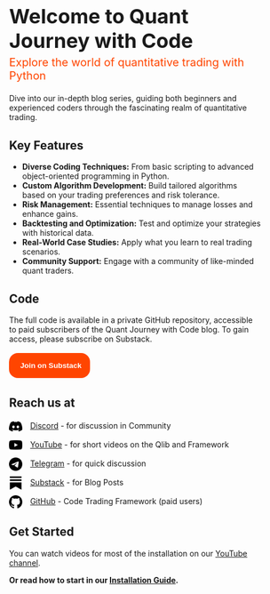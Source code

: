 <div style="width: 90%; margin: auto; padding-bottom: 50px">
  <div style="text-align: left; margin-top: 10px; margin-bottom: 0px; padding-bottom: -10px;">
    <h1 class="start-heading" style="font-size: 36px; margin-bottom: 5px;">Welcome to Quant Journey with Code</h1>
    <div style="font-size: 20px; color: #FF4500; margin-top: 0; margin-bottom: 20px">Explore the world of quantitative trading with Python</div>
  </div>

  <p>Dive into our in-depth blog series, guiding both beginners and experienced coders through the fascinating realm of quantitative trading.</p>

  <h2>Key Features</h2>
  <ul>
    <li><strong>Diverse Coding Techniques:</strong> From basic scripting to advanced object-oriented programming in Python.</li>
    <li><strong>Custom Algorithm Development:</strong> Build tailored algorithms based on your trading preferences and risk tolerance.</li>
    <li><strong>Risk Management:</strong> Essential techniques to manage losses and enhance gains.</li>
    <li><strong>Backtesting and Optimization:</strong> Test and optimize your strategies with historical data.</li>
    <li><strong>Real-World Case Studies:</strong> Apply what you learn to real trading scenarios.</li>
    <li><strong>Community Support:</strong> Engage with a community of like-minded quant traders.</li>
  </ul>

  <h2>Code</h2>
  <p>The full code is available in a private GitHub repository, accessible to paid subscribers of the Quant Journey with Code blog. To gain access, please subscribe on Substack.</p>
   <a href="https://quantjourney.substack.com/subscribe?utm_medium=web&utm_source=subscribe-widget-preamble&utm_content=146663764&just_signed_up=true&requires_confirmation=&subscription_id=404282306&referral_token=srhj&next=https%3A%2F%2Fquantjourney.substack.com%2Fp%2Fupdate-to-the-quantjourney-framework">
        <button style="background-color: #FF4500; color: white; font-weight: 600; padding: 15px; border: none; border-radius: 16px; margin: 3px 0;">
          <span style="margin-right: 5px;"></span> Join on Substack
        </button>
      </a>

<h2>Reach us at</h2>
<ul style="list-style-type: none; padding-left: 0;">
  <li style="margin-bottom: 10px;">
    <img src="/images/icon-discord.png" alt="Discord" style="width: 24px; height: 24px; vertical-align: middle; margin-right: 10px;">
    <a href="https://discord.gg/Qkvktf7fRv">Discord</a> - for discussion in Community
  </li>
  <li style="margin-bottom: 10px;">
    <img src="/images/icon-youtube.png" alt="YouTube" style="width: 24px; height: 24px; vertical-align: middle; margin-right: 10px;">
    <a href="https://www.youtube.com/channel/UCe87vJTlGGtVt-UwiVQhmdQ">YouTube</a> - for short videos on the Qlib and Framework
  </li>
  <li style="margin-bottom: 10px;">
    <img src="/images/icon-telegram.png" alt="Telegram" style="width: 24px; height: 24px; vertical-align: middle; margin-right: 10px;">
    <a href="https://t.me/quantjourneycode">Telegram</a> - for quick discussion
  </li>
  <li style="margin-bottom: 10px;">
    <img src="/images/icon-substack.png" alt="Substack" style="width: 24px; height: 24px; vertical-align: middle; margin-right: 10px;">
    <a href="https://quantjourney.substack.com/">Substack</a> - for Blog Posts
  </li>
  <li style="margin-bottom: 10px;">
    <img src="/images/icon-github.png" alt="GitHub" style="width: 24px; height: 24px; vertical-align: middle; margin-right: 10px;">
    <a href="https://github.com/jpolec/quantjourney">GitHub</a> - Code Trading Framework (paid users)
  </li>
</ul>

  <h2>Get Started</h2>
  <p>You can watch videos for most of the installation on our <a href="https://www.youtube.com/channel/UCe87vJTlGGtVt-UwiVQhmdQ">YouTube channel</a>.</p>
  <p><b>Or read how to start in our <a href="installation">Installation Guide</a>.</b></p>
</div>